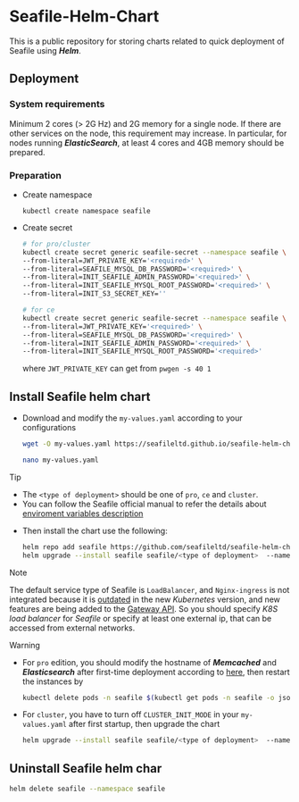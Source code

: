 # Seafile-Helm-Chart

This is a public repository for storing charts related to quick deployment of Seafile using ***Helm***.

## Deployment

### System requirements

Minimum 2 cores (> 2G Hz) and 2G memory for a single node. If there are other services on the node, this requirement may increase. In particular, for nodes running ***ElasticSearch***, at least 4 cores and 4GB memory should be prepared.

### Preparation

- Create namespace

    ```
    kubectl create namespace seafile
    ```

- Create secret

    ```sh
    # for pro/cluster
    kubectl create secret generic seafile-secret --namespace seafile \
    --from-literal=JWT_PRIVATE_KEY='<required>' \
    --from-literal=SEAFILE_MYSQL_DB_PASSWORD='<required>' \
    --from-literal=INIT_SEAFILE_ADMIN_PASSWORD='<required>' \
    --from-literal=INIT_SEAFILE_MYSQL_ROOT_PASSWORD='<required>' \
    --from-literal=INIT_S3_SECRET_KEY=''  

    # for ce
    kubectl create secret generic seafile-secret --namespace seafile \
    --from-literal=JWT_PRIVATE_KEY='<required>' \
    --from-literal=SEAFILE_MYSQL_DB_PASSWORD='<required>' \
    --from-literal=INIT_SEAFILE_ADMIN_PASSWORD='<required>' \
    --from-literal=INIT_SEAFILE_MYSQL_ROOT_PASSWORD='<required>'  

    ```

    where `JWT_PRIVATE_KEY` can get from `pwgen -s 40 1`

## Install Seafile helm chart

- Download and modify the `my-values.yaml` according to your configurations

    ```sh
    wget -O my-values.yaml https://seafileltd.github.io/seafile-helm-chart/values/<type of deployment>.yaml

    nano my-values.yaml
    ```

>[!TIP]
>- The `<type of deployment>` should be one of `pro`, `ce` and `cluster`.
>- You can follow the Seafile official manual to refer the details about [enviroment variables description](https://manual.seafile.com/latest/config/env/)

- Then install the chart use the following:

    ```sh
    helm repo add seafile https://github.com/seafileltd/seafile-helm-chart
    helm upgrade --install seafile seafile/<type of deployment>  --namespace seafile --create-namespace --values my-values.yaml
    ```

>[!NOTE]
>The default service type of Seafile is `LoadBalancer`, and `Nginx-ingress` is not integrated because it is [outdated](https://kubernetes.io/docs/concepts/services-networking/ingress/) in the new *Kubernetes* version, and new features are being added to the [Gateway API](https://kubernetes.io/docs/concepts/services-networking/gateway/). So you should specify *K8S load balancer* for *Seafile* or specify at least one external ip, that can be accessed from external networks.

>[!WARNING]
>- For `pro` edition, you should modify the hostname of ***Memcached*** and ***Elasticsearch*** after first-time deployment according to [here](https://manual.seafile.com/latest/setup/k8s_single_node/#start-seafile-server), then restart the instances by 
>    ```sh
>    kubectl delete pods -n seafile $(kubectl get pods -n seafile -o jsonpath='{.items[*].metadata.name}' | grep seafile)
>    ```
>
>- For `cluster`, you have to turn off `CLUSTER_INIT_MODE` in your `my-values.yaml` after first startup, then upgrade the chart
>    ```sh
>    helm upgrade --install seafile seafile/<type of deployment>  --namespace seafile --create-namespace --values my-values.yaml
>    ```

## Uninstall Seafile helm char

```sh
helm delete seafile --namespace seafile
```
